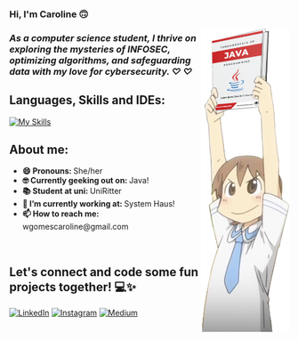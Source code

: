 ### Hi, I'm Caroline 🙃

<img align='right' src= "https://raw.githubusercontent.com/MarnieGrenat/images-readme/main/java%20book%20edited2.png" width="159">
<h3><em> As a computer science student, I thrive on exploring the mysteries of INFOSEC, optimizing algorithms, and safeguarding data with my love for cybersecurity. ♡	♡ 
 </em></h3>
 <h2>Languages, Skills and IDEs:  </h2>

[![My Skills](https://skills.thijs.gg/icons?i=java,py,c,groovy,zpl,hibernate,git,postgres,mysql,docker,linux,vscode,eclipse,&perline=11)](https://skills.thijs.gg)
<h2> About me: </h2>
 <ul>
   <li align="left"> <strong>  😄 Pronouns: </strong> She/her
   </li>
   <li align="left"> <strong> 🤓 Currently geeking out on: </strong> Java! 
   </li>
   <li align="left"> <strong> 📚 Student at uni:  </strong> UniRitter
   </li>
    <li align="left"> <strong>  👀 I’m currently working at: </strong> System Haus!
   </li>
    <li align="left"> <strong> 📫 How to reach me: </strong> wgomescaroline@gmail.com
    </li>
 </ul> 
<br>
<h2>Let's connect and code some fun projects together! 💻✨</h5>

   [![LinkedIn](https://img.shields.io/badge/LinkedIn-0077B5?style=for-the-badge&logo=linkedin&logoColor=white)](https://www.linkedin.com/in/carolinewgomes/) 
   [![Instagram](https://img.shields.io/badge/Instagram-E4405F?style=for-the-badge&logo=instagram&logoColor=white)](https://www.instagram.com/wgomescaroline/)
   [![Medium](https://img.shields.io/badge/Medium-12100E?style=for-the-badge&logo=medium&logoColor=white)](https://medium.com/@gwenilorac) 

</ul>
